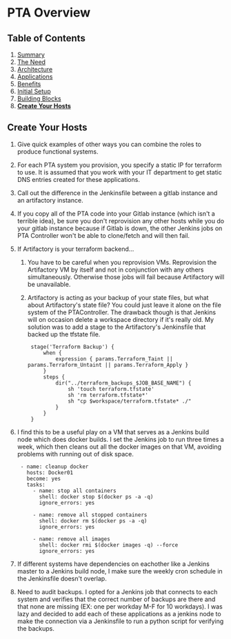 # PTA Overview

## Table of Contents

1. [Summary](README.md)
1. [The Need](the_need.md)
1. [Architecture](architecture.md)
1. [Applications](applications.md)
1. [Benefits](benefits.md)
1. [Initial Setup](initial_setup.md)
1. [Building Blocks](building_blocks.md)
1. __[Create Your Hosts](create_your_hosts.md)__


## Create Your Hosts

1. Give quick examples of other ways you can combine the roles to produce functional
systems.

1. For each PTA system you provision, you specify a static IP for terraform to use. It is assumed
that you work with your IT department to get static DNS entries created for these applications.

1. Call out the difference in the Jenkinsfile between a gitlab instance and an artifactory instance.

1. If you copy all of the PTA code into your Gitlab instance (which isn't a terrible idea),
be sure you don't reprovision any other hosts while you do your gitlab instance because
if Gitlab is down, the other Jenkins jobs on PTA Controller won't be able to clone/fetch 
and will then fail.

1. If Artifactory is your terraform backend...
 
    1. You have to be careful when you reprovision VMs. 
    Reprovision the Artifactory VM by itself and not in conjunction with any others simultaneously. 
    Otherwise those jobs will fail because Artifactory will be unavailable.

    1. Artifactory is acting as your backup of your state files, but what about Artifactory's state file?
    You could just leave it alone on the file system of the PTAController. The drawback though
    is that Jenkins will on occasion delete a workspace directory if it's really old.
    My solution was to add a stage to the Artifactory's Jenkinsfile that backed up the tfstate file.
    
            stage('Terraform Backup') {
                when {
                    expression { params.Terraform_Taint || params.Terraform_Untaint || params.Terraform_Apply }
                }
                steps {
                    dir("../terraform_backups_$JOB_BASE_NAME") {
                        sh 'touch terraform.tfstate'
                        sh 'rm terraform.tfstate*'
                        sh "cp $workspace/terraform.tfstate* ./"
                    }
                }
            }

1. I find this to be a useful play on a VM that serves as a Jenkins build node which does docker builds.
I set the Jenkins job to run three times a week, which then cleans out all the docker images on that VM,
avoiding problems with running out of disk space.

        - name: cleanup docker
          hosts: Docker01
          become: yes
          tasks:
            - name: stop all containers
              shell: docker stop $(docker ps -a -q)
              ignore_errors: yes
        
            - name: remove all stopped containers
              shell: docker rm $(docker ps -a -q)
              ignore_errors: yes
        
            - name: remove all images
              shell: docker rmi $(docker images -q) --force
              ignore_errors: yes
        
 1. If different systems have dependencies on eachother like a Jenkins master to a Jenkins build node,
 I make sure the weekly cron schedule in the Jenkinsfile doesn't overlap.
 
 1. Need to audit backups. I opted for a Jenkins job that connects to each system and verifies that the
correct number of backups are there and that none are missing (EX: one per workday M-F for 10 workdays).
I was lazy and decided to add each of these applications as a jenkins node to make the connection 
via a Jenkinsfile to run a python script for verifying the backups.
